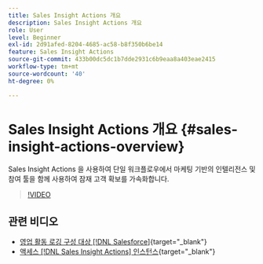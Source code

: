```yaml
---
title: Sales Insight Actions 개요
description: Sales Insight Actions 개요
role: User
level: Beginner
exl-id: 2d91afed-8204-4685-ac58-b8f350b6be14
feature: Sales Insight Actions
source-git-commit: 433b00dc5dc1b7dde2931c6b9eaa8a403eae2415
workflow-type: tm+mt
source-wordcount: '40'
ht-degree: 0%

---
```


# Sales Insight Actions 개요 {#sales-insight-actions-overview}

Sales Insight Actions 을 사용하여 단일 워크플로우에서 마케팅 기반의 인텔리전스 및 참여 툴을 함께 사용하여 잠재 고객 확보를 가속화합니다.

>[!VIDEO](https://video.tv.adobe.com/v/340917/?quality=12&learn=on)

## 관련 비디오

* [영업 활동 로깅 구성 대상 [!DNL Salesforce]](/help/sales-insight-actions/configure-sales-activity-logging-to-salesforce.md){target="_blank"}
* [액세스 [!DNL Sales Insight Actions] 인스턴스](/help/sales-insight-actions/accessing-your-sales-insight-actions-instance.md){target="_blank"}
